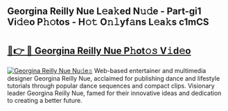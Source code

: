 ## Georgina Reilly Nue L𝚎a𝚔ed N𝚞𝚍e - Part-gi1 Vi𝚍𝚎o P𝚑𝚘tos - H𝚘𝚝 O𝚗𝚕yf𝚊ns L𝚎a𝚔s c1mCS

# <h2><a href="http://kf0w0u.oniu.top/?m=Georgina+Reilly+Nue">🔗👉 🔴 Georgina Reilly Nue P𝚑ot𝚘𝚜 V𝚒d𝚎o</a></h2>

[![Georgina Reilly Nue Nu𝚍e𝚜](https://i.imgur.com/0qMVB7G.gif)](http://kf0w0u.oniu.top/?m=Georgina+Reilly+Nue)
Web-based entertainer and multimedia designer Georgina Reilly Nue, acclaimed for publishing dance and lifestyle tutorials through popular dance sequences and compact clips. Visionary leader Georgina Reilly Nue, famed for their innovative ideas and dedication to creating a better future.  
